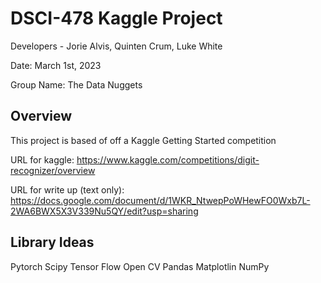# DSCI-478 Kaggle Project

Developers - Jorie Alvis, Quinten Crum, Luke White

Date: March 1st, 2023

Group Name: The Data Nuggets

## Overview
This project is based of off a Kaggle Getting Started competition 

URL for kaggle: https://www.kaggle.com/competitions/digit-recognizer/overview

URL for write up (text only): https://docs.google.com/document/d/1WKR_NtwepPoWHewFO0Wxb7L-2WA6BWX5X3V339Nu5QY/edit?usp=sharing

## Library Ideas

Pytorch
Scipy
Tensor Flow
Open CV
Pandas
Matplotlin
NumPy
